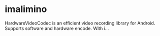 # imalimino
HardwareVideoCodec is an efficient video recording library for Android. Supports software and hardware encode. With i…

